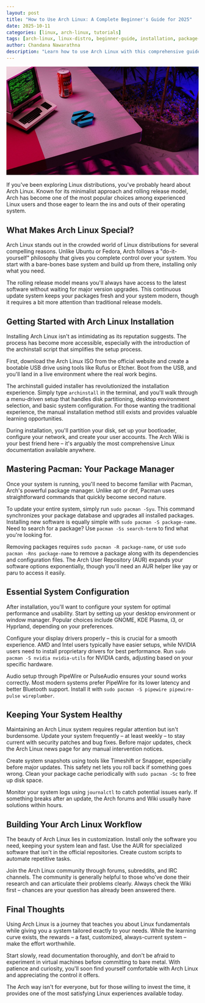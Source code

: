 ```yaml
---
layout: post
title: "How to Use Arch Linux: A Complete Beginner's Guide for 2025"
date: 2025-10-11
categories: [linux, arch-linux, tutorials]
tags: [arch-linux, linux-distro, beginner-guide, installation, package-manager, rolling-release]
author: Chandana Nawarathna
description: "Learn how to use Arch Linux with this comprehensive guide covering installation, package management, system configuration, and essential tips for beginners."
---
```


<div style="text-align: center;">
<img src="/assets/images/arc2.jpg" alt="Arch Linux: The Power User’s Choice in 2025 - chandanadev.com"/>
</div>

If you've been exploring Linux distributions, you've probably heard about Arch Linux. Known for its minimalist approach and rolling release model, Arch has become one of the most popular choices among experienced Linux users and those eager to learn the ins and outs of their operating system.

## What Makes Arch Linux Special?

Arch Linux stands out in the crowded world of Linux distributions for several compelling reasons. Unlike Ubuntu or Fedora, Arch follows a "do-it-yourself" philosophy that gives you complete control over your system. You start with a bare-bones base system and build up from there, installing only what you need.

The rolling release model means you'll always have access to the latest software without waiting for major version upgrades. This continuous update system keeps your packages fresh and your system modern, though it requires a bit more attention than traditional release models.

## Getting Started with Arch Linux Installation

Installing Arch Linux isn't as intimidating as its reputation suggests. The process has become more accessible, especially with the introduction of the archinstall script that simplifies the setup process.

First, download the Arch Linux ISO from the official website and create a bootable USB drive using tools like Rufus or Etcher. Boot from the USB, and you'll land in a live environment where the real work begins.

The archinstall guided installer has revolutionized the installation experience. Simply type `archinstall` in the terminal, and you'll walk through a menu-driven setup that handles disk partitioning, desktop environment selection, and basic system configuration. For those wanting the traditional experience, the manual installation method still exists and provides valuable learning opportunities.

During installation, you'll partition your disk, set up your bootloader, configure your network, and create your user accounts. The Arch Wiki is your best friend here – it's arguably the most comprehensive Linux documentation available anywhere.

## Mastering Pacman: Your Package Manager

Once your system is running, you'll need to become familiar with Pacman, Arch's powerful package manager. Unlike apt or dnf, Pacman uses straightforward commands that quickly become second nature.

To update your entire system, simply run `sudo pacman -Syu`. This command synchronizes your package database and upgrades all installed packages. Installing new software is equally simple with `sudo pacman -S package-name`. Need to search for a package? Use `pacman -Ss search-term` to find what you're looking for.

Removing packages requires `sudo pacman -R package-name`, or use `sudo pacman -Rns package-name` to remove a package along with its dependencies and configuration files. The Arch User Repository (AUR) expands your software options exponentially, though you'll need an AUR helper like yay or paru to access it easily.

## Essential System Configuration

After installation, you'll want to configure your system for optimal performance and usability. Start by setting up your desktop environment or window manager. Popular choices include GNOME, KDE Plasma, i3, or Hyprland, depending on your preferences.

Configure your display drivers properly – this is crucial for a smooth experience. AMD and Intel users typically have easier setups, while NVIDIA users need to install proprietary drivers for best performance. Run `sudo pacman -S nvidia nvidia-utils` for NVIDIA cards, adjusting based on your specific hardware.

Audio setup through PipeWire or PulseAudio ensures your sound works correctly. Most modern systems prefer PipeWire for its lower latency and better Bluetooth support. Install it with `sudo pacman -S pipewire pipewire-pulse wireplumber`.

## Keeping Your System Healthy

Maintaining an Arch Linux system requires regular attention but isn't burdensome. Update your system frequently – at least weekly – to stay current with security patches and bug fixes. Before major updates, check the Arch Linux news page for any manual intervention notices.

Create system snapshots using tools like Timeshift or Snapper, especially before major updates. This safety net lets you roll back if something goes wrong. Clean your package cache periodically with `sudo pacman -Sc` to free up disk space.

Monitor your system logs using `journalctl` to catch potential issues early. If something breaks after an update, the Arch forums and Wiki usually have solutions within hours.

## Building Your Arch Linux Workflow

The beauty of Arch Linux lies in customization. Install only the software you need, keeping your system lean and fast. Use the AUR for specialized software that isn't in the official repositories. Create custom scripts to automate repetitive tasks.

Join the Arch Linux community through forums, subreddits, and IRC channels. The community is generally helpful to those who've done their research and can articulate their problems clearly. Always check the Wiki first – chances are your question has already been answered there.

## Final Thoughts

Using Arch Linux is a journey that teaches you about Linux fundamentals while giving you a system tailored exactly to your needs. While the learning curve exists, the rewards – a fast, customized, always-current system – make the effort worthwhile.

Start slowly, read documentation thoroughly, and don't be afraid to experiment in virtual machines before committing to bare metal. With patience and curiosity, you'll soon find yourself comfortable with Arch Linux and appreciating the control it offers.

The Arch way isn't for everyone, but for those willing to invest the time, it provides one of the most satisfying Linux experiences available today.
